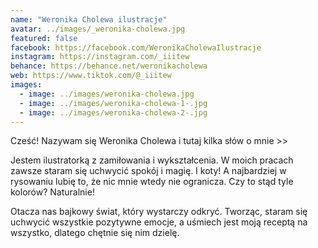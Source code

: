 ```yaml
---
name: "Weronika Cholewa ilustracje"
avatar: ../images/_weronika-cholewa.jpg
featured: false
facebook: https://facebook.com/WeronikaCholewaIlustracje
instagram: https://instagram.com/_iiitew
behance: https://behance.net/weronikacholewa
web: https://www.tiktok.com/@_iiitew
images:
  - image: ../images/weronika-cholewa.jpg
  - image: ../images/weronika-cholewa-1-.jpg
  - image: ../images/weronika-cholewa-2-.jpg
---
```

Cześć! Nazywam się Weronika Cholewa i tutaj kilka słów o mnie >>

Jestem ilustratorką z zamiłowania i wykształcenia. W moich pracach zawsze staram się uchwycić spokój i magię. I koty! A najbardziej w rysowaniu lubię to, że nic mnie wtedy nie ogranicza. Czy to stąd tyle kolorów? Naturalnie!

Otacza nas bajkowy świat, który wystarczy odkryć. Tworząc, staram się uchwycić wszystkie pozytywne emocje, a uśmiech jest moją receptą na wszystko, dlatego chętnie się nim dzielę.